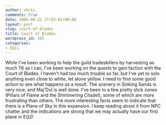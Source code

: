 ```yaml
---
author: chris
comments: true
date: 2005-09-21 17:03:01+00:00
layout: post
slug: court-of-blades
title: Court of Blades
wordpress_id: 165
categories:
- EQii
---
```


While I've been working to help the guild tradeskillers by harvesting as much T6 as I can, I've been working on the quests to gain faction with the Court of Blades. I haven't had too much trouble so far, but I've yet to solo anything even close to white, let alone yellow. I need to find some good action to see what happens as a result. The scenery in Sinking Sands is very nice, and Maj'Dul is well done. I've been to a few pretty slick zones (Pillars of Flame and the Shimmering Citadel), some of which are more frustrating than others. The more interesting facts seem to indicate that there is a Plane of Sky in this expansion. I keep reading about it from NPC chatter and the indications are strong that we may actually have our first plane in EQ2!


